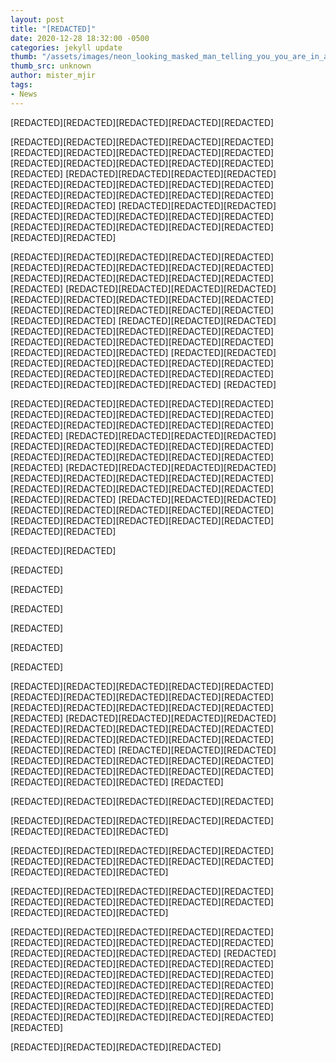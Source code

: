 ```yaml
---
layout: post
title: "[REDACTED]"
date: 2020-12-28 18:32:00 -0500
categories: jekyll update
thumb: "/assets/images/neon_looking_masked_man_telling_you_you_are_in_a_library.jpg"
thumb_src: unknown
author: mister_mjir
tags:
- News
---
```


[REDACTED][REDACTED][REDACTED][REDACTED][REDACTED]

[REDACTED][REDACTED][REDACTED][REDACTED][REDACTED][REDACTED][REDACTED][REDACTED][REDACTED][REDACTED][REDACTED][REDACTED][REDACTED][REDACTED][REDACTED][REDACTED]
[REDACTED][REDACTED][REDACTED][REDACTED][REDACTED][REDACTED][REDACTED][REDACTED][REDACTED][REDACTED][REDACTED][REDACTED][REDACTED][REDACTED][REDACTED][REDACTED]
[REDACTED][REDACTED][REDACTED][REDACTED][REDACTED][REDACTED][REDACTED][REDACTED][REDACTED][REDACTED][REDACTED][REDACTED][REDACTED][REDACTED][REDACTED]

[REDACTED][REDACTED][REDACTED][REDACTED][REDACTED][REDACTED][REDACTED][REDACTED][REDACTED][REDACTED][REDACTED][REDACTED][REDACTED][REDACTED][REDACTED][REDACTED]
[REDACTED][REDACTED][REDACTED][REDACTED][REDACTED][REDACTED][REDACTED][REDACTED][REDACTED][REDACTED][REDACTED][REDACTED][REDACTED][REDACTED][REDACTED][REDACTED]
[REDACTED][REDACTED][REDACTED][REDACTED][REDACTED][REDACTED][REDACTED][REDACTED][REDACTED][REDACTED][REDACTED][REDACTED][REDACTED][REDACTED][REDACTED][REDACTED]
[REDACTED][REDACTED][REDACTED][REDACTED][REDACTED][REDACTED][REDACTED][REDACTED][REDACTED][REDACTED][REDACTED][REDACTED][REDACTED][REDACTED][REDACTED][REDACTED]
[REDACTED]

[REDACTED][REDACTED][REDACTED][REDACTED][REDACTED][REDACTED][REDACTED][REDACTED][REDACTED][REDACTED][REDACTED][REDACTED][REDACTED][REDACTED][REDACTED][REDACTED]
[REDACTED][REDACTED][REDACTED][REDACTED][REDACTED][REDACTED][REDACTED][REDACTED][REDACTED][REDACTED][REDACTED][REDACTED][REDACTED][REDACTED][REDACTED]
[REDACTED][REDACTED][REDACTED][REDACTED][REDACTED][REDACTED][REDACTED][REDACTED][REDACTED][REDACTED][REDACTED][REDACTED][REDACTED][REDACTED][REDACTED][REDACTED]
[REDACTED][REDACTED][REDACTED][REDACTED][REDACTED][REDACTED][REDACTED][REDACTED][REDACTED][REDACTED][REDACTED][REDACTED][REDACTED][REDACTED][REDACTED]

[REDACTED][REDACTED]

[REDACTED]

[REDACTED]

[REDACTED]

[REDACTED]

[REDACTED]

[REDACTED]

[REDACTED][REDACTED][REDACTED][REDACTED][REDACTED][REDACTED][REDACTED][REDACTED][REDACTED][REDACTED][REDACTED][REDACTED][REDACTED][REDACTED][REDACTED][REDACTED]
[REDACTED][REDACTED][REDACTED][REDACTED][REDACTED][REDACTED][REDACTED][REDACTED][REDACTED][REDACTED][REDACTED][REDACTED][REDACTED][REDACTED][REDACTED][REDACTED]
[REDACTED][REDACTED][REDACTED][REDACTED][REDACTED][REDACTED][REDACTED][REDACTED][REDACTED][REDACTED][REDACTED][REDACTED][REDACTED][REDACTED][REDACTED][REDACTED]
[REDACTED]

[REDACTED][REDACTED][REDACTED][REDACTED][REDACTED]

[REDACTED][REDACTED][REDACTED][REDACTED][REDACTED][REDACTED][REDACTED][REDACTED]

[REDACTED][REDACTED][REDACTED][REDACTED][REDACTED][REDACTED][REDACTED][REDACTED][REDACTED][REDACTED][REDACTED][REDACTED][REDACTED]


[REDACTED][REDACTED][REDACTED][REDACTED][REDACTED][REDACTED][REDACTED][REDACTED][REDACTED][REDACTED][REDACTED][REDACTED][REDACTED]

[REDACTED][REDACTED][REDACTED][REDACTED][REDACTED][REDACTED][REDACTED][REDACTED][REDACTED][REDACTED][REDACTED][REDACTED][REDACTED][REDACTED]
[REDACTED][REDACTED][REDACTED][REDACTED][REDACTED][REDACTED][REDACTED][REDACTED][REDACTED][REDACTED][REDACTED][REDACTED][REDACTED][REDACTED][REDACTED][REDACTED]
[REDACTED][REDACTED][REDACTED][REDACTED][REDACTED][REDACTED][REDACTED][REDACTED][REDACTED][REDACTED][REDACTED][REDACTED][REDACTED][REDACTED][REDACTED][REDACTED]

[REDACTED][REDACTED][REDACTED][REDACTED]
